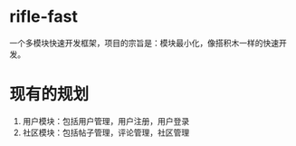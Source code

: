 # rifle-fast

一个多模块快速开发框架，项目的宗旨是：模块最小化，像搭积木一样的快速开发。

# 现有的规划

1. 用户模块：包括用户管理，用户注册，用户登录
2. 社区模块：包括帖子管理，评论管理，社区管理
